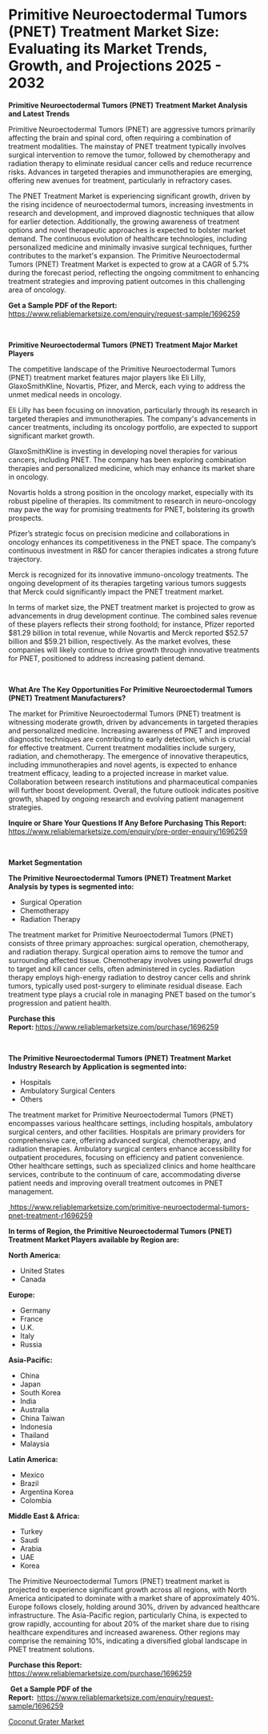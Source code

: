 <p><h1>Primitive Neuroectodermal Tumors (PNET) Treatment Market Size: Evaluating its Market Trends, Growth, and Projections 2025 - 2032</h1></p><p><strong>Primitive Neuroectodermal Tumors (PNET) Treatment Market Analysis and Latest Trends</strong></p>
<p><p>Primitive Neuroectodermal Tumors (PNET) are aggressive tumors primarily affecting the brain and spinal cord, often requiring a combination of treatment modalities. The mainstay of PNET treatment typically involves surgical intervention to remove the tumor, followed by chemotherapy and radiation therapy to eliminate residual cancer cells and reduce recurrence risks. Advances in targeted therapies and immunotherapies are emerging, offering new avenues for treatment, particularly in refractory cases.</p><p>The PNET Treatment Market is experiencing significant growth, driven by the rising incidence of neuroectodermal tumors, increasing investments in research and development, and improved diagnostic techniques that allow for earlier detection. Additionally, the growing awareness of treatment options and novel therapeutic approaches is expected to bolster market demand. The continuous evolution of healthcare technologies, including personalized medicine and minimally invasive surgical techniques, further contributes to the market's expansion. The Primitive Neuroectodermal Tumors (PNET) Treatment Market is expected to grow at a CAGR of 5.7% during the forecast period, reflecting the ongoing commitment to enhancing treatment strategies and improving patient outcomes in this challenging area of oncology.</p></p>
<p><strong>Get a Sample PDF of the Report:&nbsp;</strong> <a href="https://www.reliablemarketsize.com/enquiry/request-sample/1696259?utm_campaign=2005&utm_medium=2&utm_source=Github&utm_content=ia&utm_term=08012025&utm_id=primitive-neuroectodermal-tumors-pnet-treatment">https://www.reliablemarketsize.com/enquiry/request-sample/1696259</a></p>
<p>&nbsp;</p>
<p><strong>Primitive Neuroectodermal Tumors (PNET) Treatment Major Market Players</strong></p>
<p><p>The competitive landscape of the Primitive Neuroectodermal Tumors (PNET) treatment market features major players like Eli Lilly, GlaxoSmithKline, Novartis, Pfizer, and Merck, each vying to address the unmet medical needs in oncology.</p><p>Eli Lilly has been focusing on innovation, particularly through its research in targeted therapies and immunotherapies. The company's advancements in cancer treatments, including its oncology portfolio, are expected to support significant market growth.</p><p>GlaxoSmithKline is investing in developing novel therapies for various cancers, including PNET. The company has been exploring combination therapies and personalized medicine, which may enhance its market share in oncology.</p><p>Novartis holds a strong position in the oncology market, especially with its robust pipeline of therapies. Its commitment to research in neuro-oncology may pave the way for promising treatments for PNET, bolstering its growth prospects.</p><p>Pfizer’s strategic focus on precision medicine and collaborations in oncology enhances its competitiveness in the PNET space. The company’s continuous investment in R&D for cancer therapies indicates a strong future trajectory.</p><p>Merck is recognized for its innovative immuno-oncology treatments. The ongoing development of its therapies targeting various tumors suggests that Merck could significantly impact the PNET treatment market.</p><p>In terms of market size, the PNET treatment market is projected to grow as advancements in drug development continue. The combined sales revenue of these players reflects their strong foothold; for instance, Pfizer reported $81.29 billion in total revenue, while Novartis and Merck reported $52.57 billion and $59.21 billion, respectively. As the market evolves, these companies will likely continue to drive growth through innovative treatments for PNET, positioned to address increasing patient demand.</p></p>
<p>&nbsp;</p>
<p><strong>What Are The Key Opportunities For Primitive Neuroectodermal Tumors (PNET) Treatment Manufacturers?</strong></p>
<p><p>The market for Primitive Neuroectodermal Tumors (PNET) treatment is witnessing moderate growth, driven by advancements in targeted therapies and personalized medicine. Increasing awareness of PNET and improved diagnostic techniques are contributing to early detection, which is crucial for effective treatment. Current treatment modalities include surgery, radiation, and chemotherapy. The emergence of innovative therapeutics, including immunotherapies and novel agents, is expected to enhance treatment efficacy, leading to a projected increase in market value. Collaboration between research institutions and pharmaceutical companies will further boost development. Overall, the future outlook indicates positive growth, shaped by ongoing research and evolving patient management strategies.</p></p>
<p><strong>Inquire or Share Your Questions If Any Before Purchasing This Report:</strong> <a href="https://www.reliablemarketsize.com/enquiry/pre-order-enquiry/1696259?utm_campaign=2005&utm_medium=2&utm_source=Github&utm_content=ia&utm_term=08012025&utm_id=primitive-neuroectodermal-tumors-pnet-treatment">https://www.reliablemarketsize.com/enquiry/pre-order-enquiry/1696259</a></p>
<p>&nbsp;</p>
<p><strong>Market Segmentation</strong></p>
<p><strong>The Primitive Neuroectodermal Tumors (PNET) Treatment Market Analysis by types is segmented into:</strong></p>
<p><ul><li>Surgical Operation</li><li>Chemotherapy</li><li>Radiation Therapy</li></ul></p>
<p><p>The treatment market for Primitive Neuroectodermal Tumors (PNET) consists of three primary approaches: surgical operation, chemotherapy, and radiation therapy. Surgical operation aims to remove the tumor and surrounding affected tissue. Chemotherapy involves using powerful drugs to target and kill cancer cells, often administered in cycles. Radiation therapy employs high-energy radiation to destroy cancer cells and shrink tumors, typically used post-surgery to eliminate residual disease. Each treatment type plays a crucial role in managing PNET based on the tumor's progression and patient health.</p></p>
<p><strong>Purchase this Report:&nbsp;</strong><a href="https://www.reliablemarketsize.com/purchase/1696259?utm_campaign=2005&utm_medium=2&utm_source=Github&utm_content=ia&utm_term=08012025&utm_id=primitive-neuroectodermal-tumors-pnet-treatment">https://www.reliablemarketsize.com/purchase/1696259</a></p>
<p>&nbsp;</p>
<p><strong>The Primitive Neuroectodermal Tumors (PNET) Treatment Market Industry Research by Application is segmented into:</strong></p>
<p><ul><li>Hospitals</li><li>Ambulatory Surgical Centers</li><li>Others</li></ul></p>
<p><p>The treatment market for Primitive Neuroectodermal Tumors (PNET) encompasses various healthcare settings, including hospitals, ambulatory surgical centers, and other facilities. Hospitals are primary providers for comprehensive care, offering advanced surgical, chemotherapy, and radiation therapies. Ambulatory surgical centers enhance accessibility for outpatient procedures, focusing on efficiency and patient convenience. Other healthcare settings, such as specialized clinics and home healthcare services, contribute to the continuum of care, accommodating diverse patient needs and improving overall treatment outcomes in PNET management.</p></p>
<p><a href="https://www.reliablemarketsize.com/primitive-neuroectodermal-tumors-pnet-treatment-r1696259?utm_campaign=2005&utm_medium=2&utm_source=Github&utm_content=ia&utm_term=08012025&utm_id=primitive-neuroectodermal-tumors-pnet-treatment">&nbsp;https://www.reliablemarketsize.com/primitive-neuroectodermal-tumors-pnet-treatment-r1696259</a></p>
<p><strong>In terms of Region, the Primitive Neuroectodermal Tumors (PNET) Treatment Market Players available by Region are:</strong></p>
<p>
    <p> <strong> North America: </strong>
        <ul>
            <li>United States</li>
            <li>Canada</li>
        </ul>
        </p> 
    <p> <strong> Europe: </strong>
        <ul>
            <li>Germany</li>
            <li>France</li>
            <li>U.K.</li>
            <li>Italy</li>
            <li>Russia</li>
        </ul>
        </p> 
    <p> <strong> Asia-Pacific: </strong>
        <ul>
            <li>China</li>
            <li>Japan</li>
            <li>South Korea</li>
            <li>India</li>
            <li>Australia</li>
            <li>China Taiwan</li>
            <li>Indonesia</li>
            <li>Thailand</li>
            <li>Malaysia</li>
        </ul>
        </p> 
    <p> <strong> Latin America: </strong>
        <ul>
            <li>Mexico</li>
            <li>Brazil</li>
            <li>Argentina Korea</li>
            <li>Colombia</li>
        </ul>
        </p> 
    <p> <strong> Middle East & Africa: </strong>
        <ul>
            <li>Turkey</li>
            <li>Saudi</li>
            <li>Arabia</li>
            <li>UAE</li>
            <li>Korea</li>
        </ul>
    </p>
    </p>
<p><p>The Primitive Neuroectodermal Tumors (PNET) treatment market is projected to experience significant growth across all regions, with North America anticipated to dominate with a market share of approximately 40%. Europe follows closely, holding around 30%, driven by advanced healthcare infrastructure. The Asia-Pacific region, particularly China, is expected to grow rapidly, accounting for about 20% of the market share due to rising healthcare expenditures and increased awareness. Other regions may comprise the remaining 10%, indicating a diversified global landscape in PNET treatment solutions.</p></p>
<p><strong>Purchase this Report: </strong><a href="https://www.reliablemarketsize.com/purchase/1696259?utm_campaign=2005&utm_medium=2&utm_source=Github&utm_content=ia&utm_term=08012025&utm_id=primitive-neuroectodermal-tumors-pnet-treatment">https://www.reliablemarketsize.com/purchase/1696259</a></p>
<p>&nbsp;<strong>Get a Sample PDF of the Report:&nbsp;&nbsp;</strong><a href="https://www.reliablemarketsize.com/enquiry/request-sample/1696259?utm_campaign=2005&utm_medium=2&utm_source=Github&utm_content=ia&utm_term=08012025&utm_id=primitive-neuroectodermal-tumors-pnet-treatment">https://www.reliablemarketsize.com/enquiry/request-sample/1696259</a></p>
<p><strong></strong></p>
<p><p><a href="https://github.com/lylyparadise/Market-Research-Report-List-5/blob/main/coconut-grater-market.md?utm_campaign=2005&utm_medium=2&utm_source=Github&utm_content=ia&utm_term=08012025&utm_id=primitive-neuroectodermal-tumors-pnet-treatment">Coconut Grater Market</a></p></p>